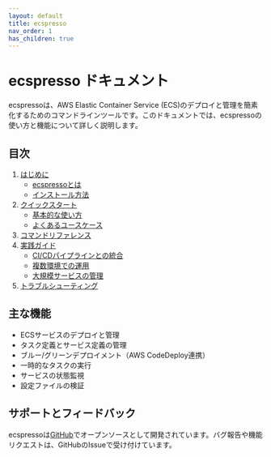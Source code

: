 ```yaml
---
layout: default
title: ecspresso
nav_order: 1
has_children: true
---
```


# ecspresso ドキュメント

ecspressoは、AWS Elastic Container Service (ECS)のデプロイと管理を簡素化するためのコマンドラインツールです。このドキュメントでは、ecspressoの使い方と機能について詳しく説明します。

## 目次

1. [はじめに](introduction/)
   - [ecspressoとは](introduction/about.html)
   - [インストール方法](introduction/installation.html)
2. [クイックスタート](quickstart/)
   - [基本的な使い方](quickstart/basic-usage.html)
   - [よくあるユースケース](quickstart/use-cases.html)
3. [コマンドリファレンス](commands/)
4. [実践ガイド](practical/)
   - [CI/CDパイプラインとの統合](practical/cicd.html)
   - [複数環境での運用](practical/multi-env.html)
   - [大規模サービスの管理](practical/large-scale.html)
5. [トラブルシューティング](troubleshooting/)

## 主な機能

- ECSサービスのデプロイと管理
- タスク定義とサービス定義の管理
- ブルー/グリーンデプロイメント（AWS CodeDeploy連携）
- 一時的なタスクの実行
- サービスの状態監視
- 設定ファイルの検証

## サポートとフィードバック

ecspressoは[GitHub](https://github.com/kayac/ecspresso)でオープンソースとして開発されています。バグ報告や機能リクエストは、GitHubのIssueで受け付けています。
